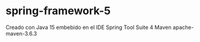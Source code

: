 # spring-framework-5

Creado con Java 15 embebido en el IDE Spring Tool Suite 4
Maven apache-maven-3.6.3
